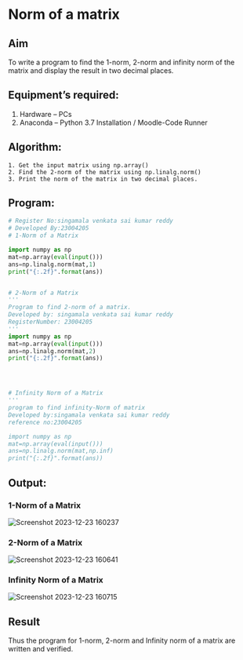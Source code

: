 # Norm of a matrix
## Aim
To write a program to find the 1-norm, 2-norm and infinity norm of the matrix and display the result in two decimal places.
## Equipment’s required:
1.	Hardware – PCs
2.	Anaconda – Python 3.7 Installation / Moodle-Code Runner
## Algorithm:
	1. Get the input matrix using np.array()   
    2. Find the 2-norm of the matrix using np.linalg.norm()
	3. Print the norm of the matrix in two decimal places.
## Program:
```Python
# Register No:singamala venkata sai kumar reddy
# Developed By:23004205
# 1-Norm of a Matrix

import numpy as np
mat=np.array(eval(input()))
ans=np.linalg.norm(mat,1)
print("{:.2f}".format(ans))


# 2-Norm of a Matrix
'''
Program to find 2-norm of a matrix.
Developed by: singamala venkata sai kumar reddy
RegisterNumber: 23004205
'''
import numpy as np
mat=np.array(eval(input()))
ans=np.linalg.norm(mat,2)
print("{:.2f}".format(ans))




# Infinity Norm of a Matrix
'''
program to find infinity-Norm of matrix
Developed by:singamala venkata sai kumar reddy
reference no:23004205

import numpy as np
mat=np.array(eval(input()))
ans=np.linalg.norm(mat,np.inf)
print("{:.2f}".format(ans))


```
## Output:
### 1-Norm of a Matrix

![Screenshot 2023-12-23 160237](https://github.com/23004205/Norm-of-a-matrix/assets/138971114/943ae508-c154-4b71-bb1f-9638f0d7bf46)



### 2-Norm of a Matrix


![Screenshot 2023-12-23 160641](https://github.com/23004205/Norm-of-a-matrix/assets/138971114/eb909937-c463-4aed-8203-24affdefa750)



### Infinity Norm of a Matrix

![Screenshot 2023-12-23 160715](https://github.com/23004205/Norm-of-a-matrix/assets/138971114/85efb81c-19e6-4d85-8090-a54a4203e271)




## Result
Thus the program for 1-norm, 2-norm and Infinity norm of a matrix are written and verified.
